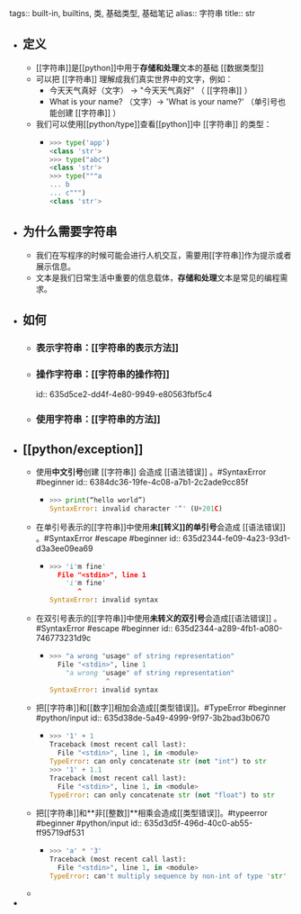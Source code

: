 tags:: built-in, builtins, 类, 基础类型, 基础笔记
alias:: 字符串
title:: str

- ## 定义
	- [[字符串]]是[[python]]中用于**存储和处理**文本的基础 [[数据类型]]
	- 可以把 [[字符串]] 理解成我们真实世界中的文字，例如：
		- 今天天气真好（文字） -> "今天天气真好" （ [[字符串]] ）
		- What is your name? （文字）-> 'What is your name?' （单引号也能创建 [[字符串]] ）
	- 我们可以使用[[python/type]]查看[[python]]中 [[字符串]] 的类型：
		- ```python
		  >>> type('app')
		  <class 'str'>
		  >>> type("abc")
		  <class 'str'>
		  >>> type("""a
		  ... b
		  ... c""")
		  <class 'str'>
		  ```
- ## 为什么需要字符串
	- 我们在写程序的时候可能会进行人机交互，需要用[[字符串]]作为提示或者展示信息。
	- 文本是我们日常生活中重要的信息载体，**存储和处理**文本是常见的编程需求。
- ## 如何
	- ### 表示字符串：[[字符串的表示方法]]
	- ### 操作字符串：[[字符串的操作符]]
	  id:: 635d5ce2-dd4f-4e80-9949-e80563fbf5c4
	- ### 使用字符串：[[字符串的方法]]
- ## [[python/exception]]
	- 使用**中文引号**创建 [[字符串]] 会造成 [[语法错误]] 。#SyntaxError #beginner
	  id:: 6384dc36-19fe-4c08-a7b1-2c2ade9cc85f
		- ```python
		  >>> print(“hello world”)
		  SyntaxError: invalid character '“' (U+201C)
		  ```
	- 在单引号表示的[[字符串]]中使用**未[[转义]]的单引号**会造成 [[语法错误]] 。#SyntaxError #escape #beginner
	  id:: 635d2344-fe09-4a23-93d1-d3a3ee09ea69
		- ```python
		  >>> 'i'm fine'
		    File "<stdin>", line 1
		      'i'm fine'
		         ^
		  SyntaxError: invalid syntax
		  ```
	- 在双引号表示的[[字符串]]中使用**未转义的双引号**会造成[[语法错误]] 。#SyntaxError #escape #beginner
	  id:: 635d2344-a289-4fb1-a080-746773231d9c
		- ```python
		  >>> "a wrong "usage" of string representation"
		    File "<stdin>", line 1
		      "a wrong "usage" of string representation"
		                ^
		  SyntaxError: invalid syntax
		  ```
	- 把[[字符串]]和[[数字]]相加会造成[[类型错误]]。#TypeError #beginner #python/input
	  id:: 635d38de-5a49-4999-9f97-3b2bad3b0670
		- ```python
		  >>> '1' + 1
		  Traceback (most recent call last):
		    File "<stdin>", line 1, in <module>
		  TypeError: can only concatenate str (not "int") to str
		  >>> '1' + 1.1
		  Traceback (most recent call last):
		    File "<stdin>", line 1, in <module>
		  TypeError: can only concatenate str (not "float") to str
		  ```
	- 把[[字符串]]和**非[[整数]]**相乘会造成[[类型错误]]。#typeerror #beginner #python/input
	  id:: 635d3d5f-496d-40c0-ab55-ff95719df531
		- ```python
		  >>> 'a' * '3'
		  Traceback (most recent call last):
		    File "<stdin>", line 1, in <module>
		  TypeError: can't multiply sequence by non-int of type 'str'
		  ```
	-
-